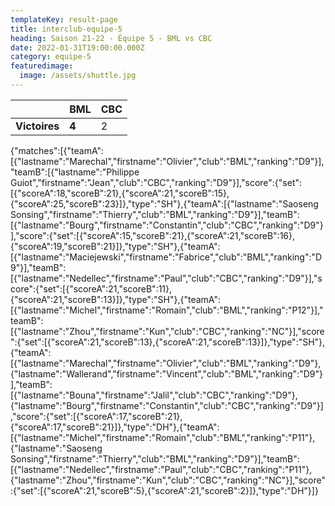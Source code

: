 ```yaml
---
templateKey: result-page
title: interclub-equipe-5
heading: Saison 21-22 - Équipe 5 - BML vs CBC
date: 2022-01-31T19:00:00.000Z
category: equipe-5
featuredimage:
  image: /assets/shuttle.jpg
---
```

|               | BML   | CBC |
| ------------- | ----- | --- |
| **Victoires** | **4** | 2   |

<scoreboard>{"matches":[{"teamA":[{"lastname":"Marechal","firstname":"Olivier","club":"BML","ranking":"D9"}],"teamB":[{"lastname":"Philippe Guiot","firstname":"Jean","club":"CBC","ranking":"D9"}],"score":{"set":[{"scoreA":18,"scoreB":21},{"scoreA":21,"scoreB":15},{"scoreA":25,"scoreB":23}]},"type":"SH"},{"teamA":[{"lastname":"Saoseng Sonsing","firstname":"Thierry","club":"BML","ranking":"D9"}],"teamB":[{"lastname":"Bourg","firstname":"Constantin","club":"CBC","ranking":"D9"}],"score":{"set":[{"scoreA":15,"scoreB":21},{"scoreA":21,"scoreB":16},{"scoreA":19,"scoreB":21}]},"type":"SH"},{"teamA":[{"lastname":"Maciejewski","firstname":"Fabrice","club":"BML","ranking":"D9"}],"teamB":[{"lastname":"Nedellec","firstname":"Paul","club":"CBC","ranking":"D9"}],"score":{"set":[{"scoreA":21,"scoreB":11},{"scoreA":21,"scoreB":13}]},"type":"SH"},{"teamA":[{"lastname":"Michel","firstname":"Romain","club":"BML","ranking":"P12"}],"teamB":[{"lastname":"Zhou","firstname":"Kun","club":"CBC","ranking":"NC"}],"score":{"set":[{"scoreA":21,"scoreB":13},{"scoreA":21,"scoreB":13}]},"type":"SH"},{"teamA":[{"lastname":"Marechal","firstname":"Olivier","club":"BML","ranking":"D9"},{"lastname":"Wallerand","firstname":"Vincent","club":"BML","ranking":"D9"}],"teamB":[{"lastname":"Bouna","firstname":"Jalil","club":"CBC","ranking":"D9"},{"lastname":"Bourg","firstname":"Constantin","club":"CBC","ranking":"D9"}],"score":{"set":[{"scoreA":17,"scoreB":21},{"scoreA":17,"scoreB":21}]},"type":"DH"},{"teamA":[{"lastname":"Michel","firstname":"Romain","club":"BML","ranking":"P11"},{"lastname":"Saoseng Sonsing","firstname":"Thierry","club":"BML","ranking":"D9"}],"teamB":[{"lastname":"Nedellec","firstname":"Paul","club":"CBC","ranking":"P11"},{"lastname":"Zhou","firstname":"Kun","club":"CBC","ranking":"NC"}],"score":{"set":[{"scoreA":21,"scoreB":5},{"scoreA":21,"scoreB":2}]},"type":"DH"}]}</scoreboard>